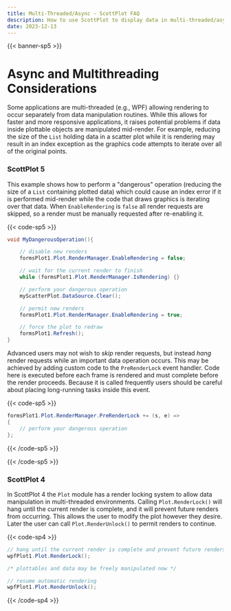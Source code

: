 ```yaml
---
title: Multi-Threaded/Async - ScottPlot FAQ
description: How to use ScottPlot to display data in multi-threaded/async environments
date: 2023-12-13
---
```


{{< banner-sp5 >}}

# Async and Multithreading Considerations

Some applications are multi-threaded (e.g., WPF) allowing rendering to occur separately from data manipulation routines. While this allows for faster and more responsive applications, it raises potential problems if data inside plottable objects are manipulated mid-render. For example, reducing the size of the `List` holding data in a scatter plot while it is rendering may result in an index exception as the graphics code attempts to iterate over all of the original points.

### ScottPlot 5

This example shows how to perform a "dangerous" operation (reducing the size of a `List` containing plotted data) which could cause an index error if it is performed mid-render while the code that draws graphics is iterating over that data. When `EnableRendering` is `false` all render requests are skipped, so a render must be manually requested after re-enabling it.

{{< code-sp5 >}}

```cs
void MyDangerousOperation(){

    // disable new renders
    formsPlot1.Plot.RenderManager.EnableRendering = false;

    // wait for the current render to finish
    while (formsPlot1.Plot.RenderManager.IsRendering) {}

    // perform your dangerous operation
    myScatterPlot.DataSource.Clear();

    // permit new renders
    formsPlot1.Plot.RenderManager.EnableRendering = true;

    // force the plot to redraw
    formsPlot1.Refresh();
}
```

Advanced users may not wish to _skip_ render requests, but instead _hang_ render requests while an important data operation occurs. This may be achieved by adding custom code to the `PreRenderLock` event handler. Code here is executed before each frame is rendered and must complete before the render proceeds. Because it is called frequently users should be careful about placing long-running tasks inside this event.

{{< code-sp5 >}}

```cs
formsPlot1.Plot.RenderManager.PreRenderLock += (s, e) =>
{
    // perform your dangerous operation
};
```

{{< /code-sp5 >}}


{{< /code-sp5 >}}

### ScottPlot 4

In ScottPlot 4 the `Plot` module has a render locking system to allow data manipulation in multi-threaded environments. Calling `Plot.RenderLock()` will hang until the current render is complete, and it will prevent future renders from occurring. This allows the user to modify the plot however they desire. Later the user can call `Plot.RenderUnlock()` to permit renders to continue.

{{< code-sp4 >}}

```cs
// hang until the current render is complete and prevent future renders
wpfPlot1.Plot.RenderLock();

/* plottables and data may be freely manipulated now */

// resume automatic rendering
wpfPlot1.Plot.RenderUnlock();
```

{{< /code-sp4 >}}